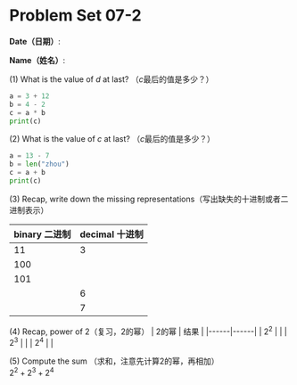 # Problem Set 07-2

**Date（日期）**:                           

**Name（姓名）**:

(1) What is the value of $d$ at last?  （$c$最后的值是多少？）

```python
a = 3 + 12
b = 4 - 2
c = a * b
print(c)
```

(2) What is the value of $c$ at last?  （$c$最后的值是多少？）

```python
a = 13 - 7
b = len("zhou")
c = a + b
print(c)
```

(3) Recap, write down the missing representations（写出缺失的十进制或者二进制表示）

| binary 二进制    |   decimal 十进制   |
|------|------|
| 11 | 3 |
| 100 |  |
| 101 |  |
|   | 6 |
|  | 7 |

(4) Recap, power of 2（复习，2的幂）
| 2的幂    |   结果        |
|------|------|
| $2^2$   |     |
| $2^3$ |      |
| $2^4$ |     |

(5) Compute the sum （求和，注意先计算2的幂，再相加）  
$2^2 + 2^3 + 2^4$

